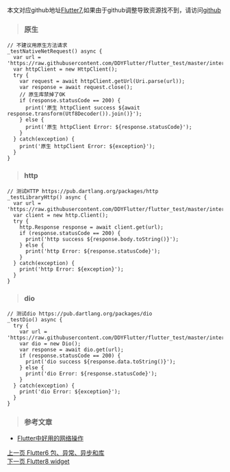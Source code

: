 本文对应github地址[Flutter7](https://github.com/DDYFlutter/LearnFlutter/blob/master/Flutter/Flutter007.md),如果由于github调整导致资源找不到，请访问[github](https://github.com/DDYFlutter/LearnFlutter)


> ### 原生

```
// 不建议用原生方法请求
_testNativeNetRequest() async {
  var url = 'https://raw.githubusercontent.com/DDYFlutter/flutter_test/master/interface.js';
  var httpClient = new HttpClient();
  try {
    var request = await httpClient.getUrl(Uri.parse(url));
    var response = await request.close();
    // 原生库禁掉了OK
    if (response.statusCode == 200) {
      print('原生 httpClient success ${await response.transform(Utf8Decoder()).join()}');
    } else {
      print('原生 httpClient Error: ${response.statusCode}');
    }
  } catch(exception) {
    print('原生 httpClient Error: ${exception}');
  }
}
```

> ### http

```
// 测试HTTP https://pub.dartlang.org/packages/http
_testLibraryHttp() async {
  var url = 'https://raw.githubusercontent.com/DDYFlutter/flutter_test/master/interface.js';
  var client = new http.Client();
  try {
    http.Response response = await client.get(url);
    if (response.statusCode == 200) {
      print('http success ${response.body.toString()}');
    } else {
      print('http Error: ${response.statusCode}');
    }
  } catch(exception) {
    print('http Error: ${exception}');
  }
}
```


> ### dio

```
// 测试dio https://pub.dartlang.org/packages/dio
_testDio() async {
  try {
    var url = 'https://raw.githubusercontent.com/DDYFlutter/flutter_test/master/interface.js';
    var dio = new Dio();
    var response = await dio.get(url);
    if (response.statusCode == 200) {
      print('dio success ${response.data.toString()}');
    } else {
      print('dio Error: ${response.statusCode}');
    }
  } catch(exception) {
    print('dio Error: ${exception}');
  }
}
```





> ### 参考文章

* [Flutter中好用的网络操作](http://www.flutterj.com/?post=98)
	
[上一页 Flutter6 包、异常、异步和库](https://github.com/DDYFlutter/LearnFlutter/blob/master/Flutter/Flutter006.md)    
[下一页 Flutter8 widget](https://github.com/DDYFlutter/LearnFlutter/blob/master/Flutter/Flutter008.md)